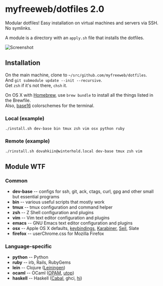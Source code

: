 # myfreeweb/dotfiles 2.0

Modular dotfiles!
Easy installation on virtual machines and servers via SSH.
No symlinks.

A module is a directory with an `apply.sh` file that installs the dotfiles.

![Screenshot](https://files.app.net/2nnl9Hsmq.png)

## Installation

On the main machine, clone to `~/src/github.com/myfreeweb/dotfiles`.  
And `git submodule update --init --recursive`.  
Get `zsh` if it's not there, `chsh` it.  

On OS X with [Homebrew], use `brew bundle` to install all the things listed in the Brewfile.  
Also, [base16] colorschemes for the terminal.

### Local (example)

    ./install.sh dev-base bin tmux zsh vim osx python ruby

### Remote (example)

    ./rinstall.sh dovahkiin@winterhold.local dev-base tmux zsh vim

## Module WTF

### Common

- **dev-base** -- configs for ssh, git, ack, ctags, curl, gpg and other small but essential programs
- **bin** -- various useful scripts that mostly work
- **tmux** -- tmux configuration and command helper
- **zsh** -- Z Shell configuration and plugins
- **vim** -- Vim text editor configuration and plugins
- **emacs** -- GNU Emacs text editor configuration and plugins
- **osx** -- Apple OS X defaults, [keybindings], [Karabiner], [Seil], Slate
- **firefox** -- userChrome.css for Mozilla Firefox

### Language-specific

- **python** -- Python
- **ruby** -- irb, Rails, RubyGems
- **lein** -- Clojure ([Leiningen])
- **ocaml** -- OCaml ([OPAM], [utop])
- **haskell** -- Haskell ([Cabal], ghci, [hi])

[Homebrew]: http://brew.sh
[base16]: https://github.com/chriskempson/base16
[keybindings]: https://github.com/ttscoff/KeyBindings
[Karabiner]: https://pqrs.org/osx/karabiner/index.html.en
[Seil]: https://pqrs.org/osx/karabiner/seil.html.en
[Leiningen]: http://leiningen.org/
[OPAM]: http://opam.ocaml.org/
[utop]: https://github.com/diml/utop
[Cabal]: http://www.haskell.org/cabal/
[hi]: https://github.com/fujimura/hi
